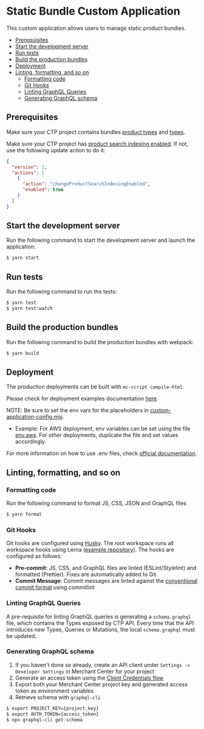 # Static Bundle Custom Application

This custom application allows users to manage static product bundles.

<!-- START doctoc generated TOC please keep comment here to allow auto update -->
<!-- DON'T EDIT THIS SECTION, INSTEAD RE-RUN doctoc TO UPDATE -->

- [Prerequisites](#prerequisites)
- [Start the development server](#start-the-development-server)
- [Run tests](#run-tests)
- [Build the production bundles](#build-the-production-bundles)
- [Deployment](#deployment)
- [Linting, formatting, and so on](#linting-formatting-and-so-on)
  - [Formatting code](#formatting-code)
  - [Git Hooks](#git-hooks)
  - [Linting GraphQL Queries](#linting-graphql-queries)
  - [Generating GraphQL schema](#generating-graphql-schema)

<!-- END doctoc generated TOC please keep comment here to allow auto update -->

## Prerequisites

Make sure your CTP project contains bundles [product types](../platform-extension-static-bundles/resourceDefinitions/productTypes) and [types](../platform-extension-static-bundles/resourceDefinitions/types).

Make sure your CTP project has [product search indexing enabled](https://docs.commercetools.com/api/projects/project#change-product-search-indexing-enabled). If not, use the following update action to do it:

```json
{
  "version": 1,
  "actions": [
    {
      "action": "changeProductSearchIndexingEnabled",
      "enabled": true
    }
  ]
}
```

## Start the development server

Run the following command to start the development server and launch the application:

```bash
$ yarn start
```

## Run tests

Run the following command to run the tests:

```bash
$ yarn test
$ yarn test:watch
```

## Build the production bundles

Run the following command to build the production bundles with webpack:

```bash
$ yarn build
```

## Deployment

The production deployments can be built with `mc-script compile-html`.

Please check for deployment examples documentation [here](https://docs.commercetools.com/custom-applications/deployment-examples).

NOTE: Be sure to set the env vars for the placeholders in [custom-application-config.mjs](https://github.com/commercetools/commercetools-bundles-starter/tree/master/packages/bundles-dynamic/custom-application-config.mjs).

- Example: For AWS deployment, env variables can be set using the file [env.aws](.env.aws). For other deployments, duplicate the file and set values accordingly.

For more information on how to use .env files, check [official documentation](https://docs.commercetools.com/custom-applications/api-reference/cli#using-dotenv-files).

## Linting, formatting, and so on

### Formatting code

Run the following command to format JS, CSS, JSON and GraphQL files

```bash
$ yarn format
```

### Git Hooks

Git hooks are configured using [Husky](https://github.com/typicode/husky/blob/master/DOCS.md). The root workspace
runs all workspace hooks using Lerna ([example repository](https://github.com/sudo-suhas/lint-staged-multi-pkg)). The
hooks are configured as follows:

- **Pre-commit**: JS, CSS, and GraphQL files are linted (ESLint/Stylelint) and formatted (Prettier). Fixes are
  automatically added to Git.
- **Commit Message**: Commit messages are linted against the [conventional commit format](https://www.conventionalcommits.org)
  using commitlint

### Linting GraphQL Queries

A pre-requisite for linting GraphQL queries is generating a `schema.graphql` file, which contains the Types exposed by CTP API.
Every time that the API introduces new Types, Queries or Mutations, the local `schema.graphql` must be updated.

### Generating GraphQL schema

1. If you haven't done so already, create an API client under `Settings -> Developer Settings` in Merchant Center for your project
2. Generate an access token using the [Client Credentials flow](https://docs.commercetools.com/http-api-authorization#client-credentials-flow)
3. Export both your Merchant Center project key and generated access token as environment variables
4. Retrieve schema with `graphql-cli`

```bash
$ export PROJECT_KEY={project_key}
$ export AUTH_TOKEN={access_token}
$ npx graphql-cli get-schema
```
